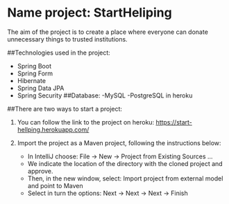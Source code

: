 # Name project: StartHeliping


The aim of the project is to create a place where everyone can donate unnecessary things to trusted institutions.


##Technologies used in the project:
  - Spring Boot
  - Spring Form
  - Hibernate
  - Spring Data JPA
  - Spring Security
##Database:
  -MySQL
  -PostgreSQL in heroku

##There are two ways to start a project:
1. You can follow the link to the project on heroku: https://start-hellping.herokuapp.com/
2. Import the project as a Maven project, following the instructions below:

     - In IntelliJ choose: File -> New -> Project from Existing Sources ...
     - We indicate the location of the directory with the cloned project and approve.
     - Then, in the new window, select: Import project from external model and point to Maven
     - Select in turn the options: Next -> Next -> Next -> Finish
